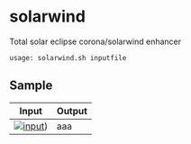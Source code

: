 # solarwind
Total solar eclipse corona/solarwind enhancer

```
usage: solarwind.sh inputfile
```

## Sample

|Input|Output|
|-----|------|
|[![input](../gh-pages/sample_input_150.jpg)](../gh-pages/sample_input_1000.jpg))|aaa|

